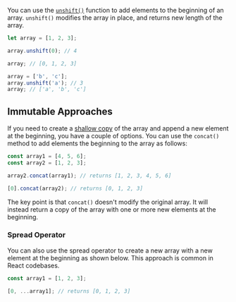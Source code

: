 You can use the [`unshift()`](/tutorials/fundamentals/unshift) function to add elements to the beginning of an array.
`unshift()` modifies the array in place, and returns new length of the array.

```javascript
let array = [1, 2, 3];

array.unshift(0); // 4

array; // [0, 1, 2, 3]

array = ['b', 'c'];
array.unshift('a'); // 3
array; // ['a', 'b', 'c']
```

## Immutable Approaches

If you need to create a [shallow copy](/tutorials/fundamentals/shallow-copy) of the array and append a new element at the beginning, you have a couple of options.
You can use the `concat()` method to add elements the beginning to the array as follows:

```javascript
const array1 = [4, 5, 6];
const array2 = [1, 2, 3];

array2.concat(array1); // returns [1, 2, 3, 4, 5, 6]

[0].concat(array2); // returns [0, 1, 2, 3]
```

The key point is that `concat()` doesn't modify the original array.
It will instead return a copy of the array with one or more new elements at the beginning.

### Spread Operator

You can also use the spread operator to create a new array with a new element at the beginning as shown below.
This approach is common in React codebases.

```javascript
const array1 = [1, 2, 3];

[0, ...array1]; // returns [0, 1, 2, 3]
```

